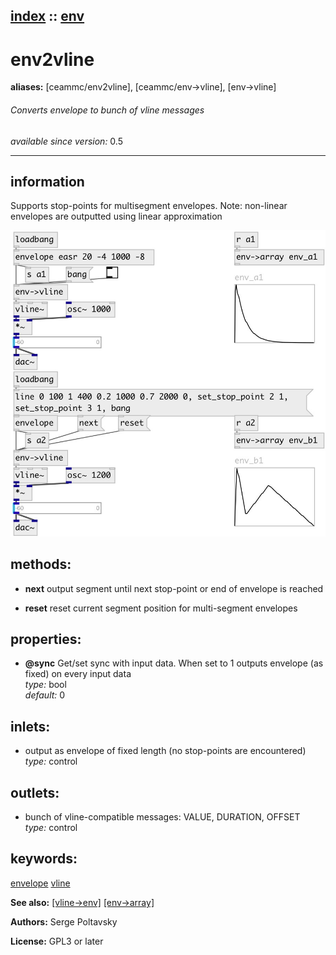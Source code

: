 [index](index.html) :: [env](category_env.html)
---

# env2vline
**aliases:** [ceammc/env2vline], [ceammc/env-&gt;vline], [env-&gt;vline]


###### Converts envelope to bunch of vline messages

*available since version:* 0.5

---


## information
Supports stop-points for multisegment envelopes. Note: non-linear envelopes are outputted using linear approximation


[![example](../examples/img/env2vline.jpg)](../examples/pd/env2vline.pd)





## methods:

* **next**
output segment until next stop-point or end of envelope is reached<br>

* **reset**
reset current segment position for multi-segment envelopes<br>




## properties:

* **@sync** 
Get/set sync with input data. When set to 1 outputs envelope (as fixed) on every input
data<br>
_type:_ bool<br>
_default:_ 0<br>



## inlets:

* output as envelope of fixed length (no stop-points are encountered)<br>
_type:_ control



## outlets:

* bunch of vline-compatible messages: VALUE, DURATION, OFFSET<br>
_type:_ control



## keywords:

[envelope](keywords/envelope.html)
[vline](keywords/vline.html)



**See also:**
[\[vline-&gt;env\]](vline-%3Eenv.html)
[\[env-&gt;array\]](env-%3Earray.html)




**Authors:** Serge Poltavsky




**License:** GPL3 or later





